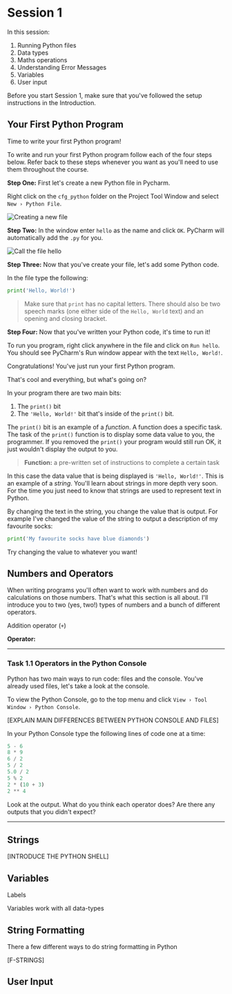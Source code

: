 # Session 1



In this session:

1. Running Python files
1. Data types
1. Maths operations
1. Understanding Error Messages
1. Variables
1. User input

Before you start Session 1, make sure that you've followed the setup instructions in the Introduction.

## Your First Python Program

Time to write your first Python program! 

To write and run your first Python program follow each of the four steps below. Refer back to these steps whenever you want as you'll need to use them throughout the course. 


**Step One:** First let's create a new Python file in Pycharm. 

Right click on the `cfg_python` folder on the Project Tool Window and select `New › Python File`.

![Creating a new file](new_file_image.png)

**Step Two:** In the window enter `hello` as the name and click `OK`. PyCharm will automatically add the `.py` for you.

![Call the file `hello`](name_your_file.png)

**Step Three:** Now that you've create your file, let's add some Python code.

In the file type the following:

```python
print('Hello, World!')
```

> Make sure that `print` has no capital letters. There should also be two speech marks (one either side of the `Hello, World` text) and an opening and closing bracket.

**Step Four:** Now that you've written your Python code, it's time to run it!

To run you program, right click anywhere in the file and click on `Run hello`. You should see PyCharm's Run window appear with the text `Hello, World!`. 

Congratulations! You've just run your first Python program. 

That's cool and everything, but what's going on?

In your program there are two main bits: 
1. The `print()` bit
1. The `'Hello, World!'` bit that's inside of the `print()` bit.

The `print()` bit is an example of a *function*. A function does a specific task. The task of the `print()` function is to display some data value to you, the programmer. If you removed the `print()` your program would still run OK, it just wouldn't display the output to you.

> **Function:** a pre-written set of instructions to complete a certain task

In this case the data value that is being displayed is `'Hello, World!'`. This is an example of a *string*. You'll learn about strings in more depth very soon. For the time you just need to know that strings are used to represent text in Python. 

By changing the text in the string, you change the value that is output. For example I've changed the value of the string to output a description of my favourite socks:

```python
print('My favourite socks have blue diamonds')
```

Try changing the value to whatever you want!


## Numbers and Operators

When writing programs you'll often want to work with numbers and do calculations on those numbers. That's what this section is all about. I'll introduce you to two (yes, two!) types of numbers and a bunch of different operators.


Addition operator (`+`) 

**Operator:** 

----

### **Task 1.1** Operators in the Python Console

Python has two main ways to run code: files and the console. You've already used files, let's take a look at the console.

To view the Python Console, go to the top menu and click `View › Tool Window › Python Console`.

[EXPLAIN MAIN DIFFERENCES BETWEEN PYTHON CONSOLE AND FILES]

In your Python Console type the following lines of code one at a time:

```python
5 - 6
8 * 9
6 / 2
5 / 2
5.0 / 2
5 % 2
2 * (10 + 3)
2 ** 4
```

Look at the output. What do you think each operator does? Are there any outputs that you didn't expect?

----



## Strings

[INTRODUCE THE PYTHON SHELL]

## Variables

Labels

Variables work with all data-types

## String Formatting

There a few different ways to do string formatting in Python

[F-STRINGS]

## User Input

